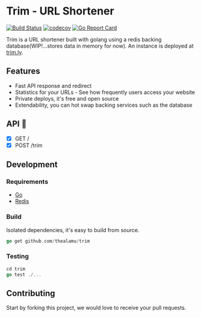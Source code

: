 # Trim - URL Shortener

[![Build Status](https://travis-ci.com/thealamu/trim.svg?branch=master)](https://travis-ci.com/thealamu/trim) [![codecov](https://codecov.io/gh/thealamu/trim/branch/master/graph/badge.svg)](https://codecov.io/gh/thealamu/trim) [![Go Report Card](https://goreportcard.com/badge/github.com/thealamu/trim)](https://goreportcard.com/report/github.com/thealamu/trim)

Trim is a URL shortener built with golang using a redis backing database(WIP!...stores data in memory for now). An instance is deployed at [trim.ly](https://trimly.herokuapp.com).

## Features
- Fast API response and redirect
- Statistics for your URLs - See how frequently users access your website
- Private deploys, it's free and open source
- Extendability, you can hot swap backing services such as the database

## API :rocket:
- [x] GET /
- [x] POST /trim

## Development

### Requirements
- [Go](https://golang.org)
- [Redis](https://redis.io/)

### Build
Isolated dependencies, it's easy to build from source.
```go
go get github.com/thealamu/trim
```
### Testing
```go
cd trim
go test ./...
```
## Contributing
Start by forking this project, we would love to receive your pull requests.
